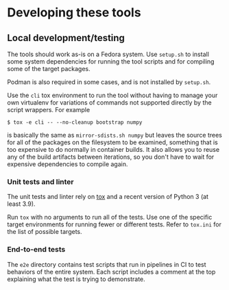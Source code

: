 # Developing these tools

## Local development/testing

The tools should work as-is on a Fedora system. Use `setup.sh` to
install some system dependencies for running the tool scripts and for
compiling some of the target packages.

Podman is also required in some cases, and is not installed by
`setup.sh`.

Use the `cli` tox environment to run the tool without having to manage
your own virtualenv for variations of commands not supported directly
by the script wrappers. For example

```
$ tox -e cli -- --no-cleanup bootstrap numpy
```

is basically the same as `mirror-sdists.sh numpy` but leaves the
source trees for all of the packages on the filesystem to be examined,
something that is too expensive to do normally in container builds. It
also allows you to reuse any of the build artifacts between
iterations, so you don't have to wait for expensive dependencies to
compile again.

### Unit tests and linter

The unit tests and linter rely on [tox](https://tox.wiki/) and a
recent version of Python 3 (at least 3.9).

Run `tox` with no arguments to run all of the tests. Use one of the
specific target environments for running fewer or different
tests. Refer to `tox.ini` for the list of possible targets.

### End-to-end tests

The `e2e` directory contains test scripts that run in pipelines in CI
to test behaviors of the entire system. Each script includes a comment
at the top explaining what the test is trying to demonstrate.
